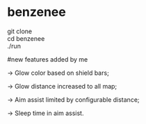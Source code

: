 # benzenee  
git clone  
cd benzenee  
./run  

#new features added by me

-> Glow color based on shield bars;

-> Glow distance increased to all map;

-> Aim assist limited by configurable distance;

-> Sleep time in aim assist.
